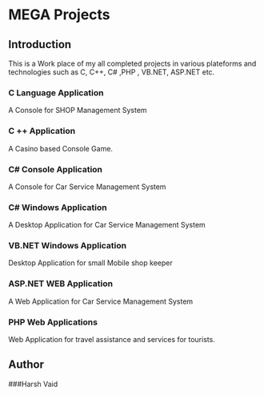 # MEGA Projects


## Introduction

This is a Work place of my all completed projects in various plateforms and technologies such as C, C++, C# ,PHP , VB.NET, ASP.NET etc. 





### C Language Application

A Console for SHOP Management System

### C ++ Application

A Casino based Console Game.

### C# Console Application

A Console for Car Service Management System

### C# Windows Application

A Desktop Application for Car Service Management System

### VB.NET Windows Application

Desktop Application for small Mobile shop keeper

### ASP.NET WEB Application

A Web Application for Car Service Management System

### PHP Web Applications

Web Application for travel assistance and services for tourists.


## Author
###Harsh Vaid
